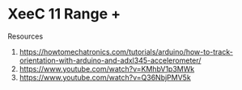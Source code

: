 # XeeC 11 Range +

Resources

1. https://howtomechatronics.com/tutorials/arduino/how-to-track-orientation-with-arduino-and-adxl345-accelerometer/
2. https://www.youtube.com/watch?v=KMhbV1p3MWk
3. https://www.youtube.com/watch?v=Q36NbjPMV5k

